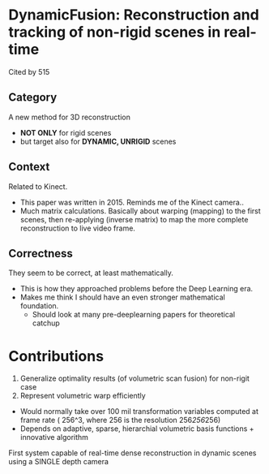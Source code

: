 # DynamicFusion: Reconstruction and tracking of non-rigid scenes in real-time
Cited by 515

## Category
A new method for 3D reconstruction
* **NOT ONLY** for rigid scenes
* but target also for **DYNAMIC, UNRIGID** scenes

## Context
Related to Kinect.
* This paper was written in 2015. Reminds me of the Kinect camera..
* Much matrix calculations. Basically about warping (mapping) to the first scenes, then re-applying (inverse matrix) to map the more complete reconstruction to live video frame.

## Correctness
They seem to be correct, at least mathematically.
* This is how they approached problems before the Deep Learning era.
* Makes me think I should have an even stronger mathematical foundation.
  * Should look at many pre-deeplearning papers for theoretical catchup

# Contributions

1. Generalize optimality results (of volumetric scan fusion) for non-rigit case
2. Represent volumetric warp efficiently
* Would normally take over 100 mil transformation variables computed at frame rate
  ( 256^3, where 256 is the resolution 256*256*256)
* Depends on adaptive, sparse, hierarchial volumetric basis functions + innovative algorithm

First system capable of real-time dense reconstruction in dynamic scenes using a SINGLE depth camera
